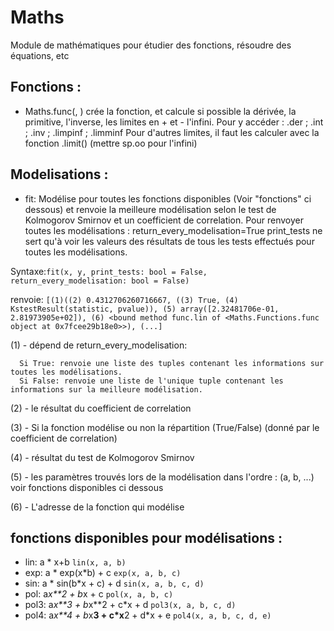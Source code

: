 # Maths
Module de mathématiques pour étudier des fonctions, résoudre des équations, etc

## Fonctions : 
  - Maths.func(<expression>, <nom>)
  crée la fonction, et calcule si possible la dérivée, la primitive, l'inverse, les limites en + et - l'infini. 
  Pour y accéder : <nom>.der ; <nom>.int ; <nom>.inv ; <nom>.limpinf ; <nom>.limminf
  Pour d'autres limites, il faut les calculer avec la fonction <nom>.limit(<valeur>) (mettre sp.oo pour l'infini)


## Modelisations : 
   - fit: Modélise pour toutes les fonctions disponibles (Voir "fonctions" ci dessous) et renvoie la meilleure modélisation selon le test de Kolmogorov Smirnov et un coefficient de correlation. 
  Pour renvoyer toutes les modélisations : return_every_modelisation=True
  print_tests ne sert qu'à voir les valeurs des résultats de tous les tests effectués pour toutes les modélisations.
  
  Syntaxe:```fit(x, y, print_tests: bool = False, return_every_modelisation: bool = False)```
  
  renvoie: 
  ```[(1)((2) 0.4312706260716667, ((3) True, (4) KstestResult(statistic, pvalue)), (5) array([2.32481706e-01, 2.81973905e+02]), (6) <bound method func.lin of <Maths.Functions.func object at 0x7fcee29b18e0>>), (...]```
  
 (1) - dépend de return_every_modelisation:
  
      Si True: renvoie une liste des tuples contenant les informations sur toutes les modélisations.
      Si False: renvoie une liste de l'unique tuple contenant les informations sur la meilleure modélisation.
  
 (2) - le résultat du coefficient de correlation
  
 (3) - Si la fonction modélise ou non la répartition (True/False) (donné par le coefficient de correlation)
  
 (4) - résultat du test de Kolmogorov Smirnov
  
 (5) - les paramètres trouvés lors de la modélisation dans l'ordre : (a, b, ...) voir fonctions disponibles ci dessous
  
 (6) - L'adresse de la fonction qui modélise
  
  
  
## fonctions disponibles pour modélisations : 
   - lin: a * x+b 
  ```lin(x, a, b)```
   - exp: a * exp(x*b) + c 
  ```exp(x, a, b, c)```
   - sin: a * sin(b*x + c) + d 
  ```sin(x, a, b, c, d)```
   - pol: a*x**2 + b*x + c 
  ```pol(x, a, b, c)```
   - pol3: a*x**3 + b*x**2 + c*x + d
  ```pol3(x, a, b, c, d)```
   - pol4: a*x**4 + b*x**3 + c*x**2 + d*x + e 
  ```pol4(x, a, b, c, d, e)```
